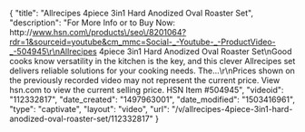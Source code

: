 {
    "title": "Allrecipes 4piece 3in1 Hard Anodized Oval Roaster Set",
    "description": "For More Info or to Buy Now: http:\/\/www.hsn.com\/products\/seo\/8201064?rdr=1&sourceid=youtube&cm_mmc=Social-_-Youtube-_-ProductVideo-_-504945\r\nAllrecipes 4piece 3in1 Hard Anodized Oval Roaster Set\nGood cooks know versatility in the kitchen is the key, and this clever Allrecipes set delivers reliable solutions for your cooking needs. The...\r\nPrices shown on the previously recorded video may not represent the current price.  View hsn.com to view the current selling price. HSN Item #504945",
    "videoid": "112332817",
    "date_created": "1497963001",
    "date_modified": "1503416961",
    "type": "captivate",
    "layout": "video",
    "url": "\/v\/allrecipes-4piece-3in1-hard-anodized-oval-roaster-set\/112332817"
}